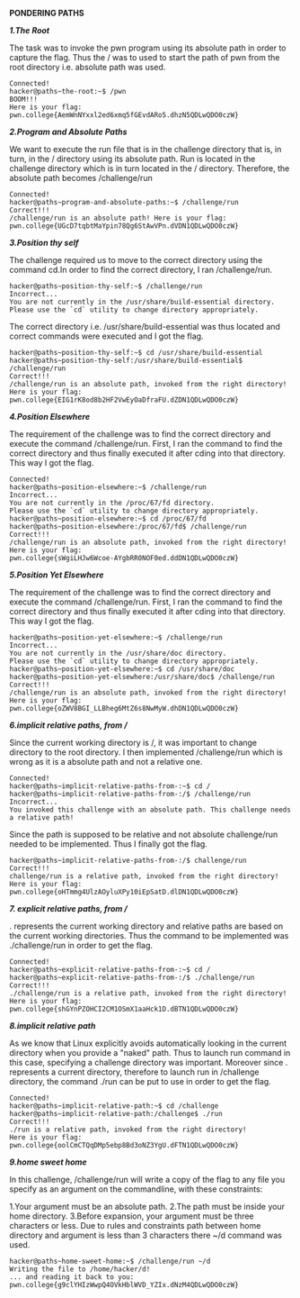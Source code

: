 **PONDERING PATHS**

***1.The Root***

The task was to invoke the pwn program using its absolute path in order to capture the flag. 
Thus the / was to used to start the path of pwn from the root directory i.e. absolute path was used.

```
Connected!
hacker@paths~the-root:~$ /pwn
BOOM!!!
Here is your flag:
pwn.college{AemWnNYxxl2ed6xmq5fGEvdARo5.dhzN5QDLwQDO0czW}
```

***2.Program and Absolute Paths***

We want to execute the run file that is in the challenge directory that is, in turn, in the / directory using its absolute path.
Run is located in the challenge directory which is in turn located in the / directory. Therefore, the absolute path becomes 
/challenge/run

```
Connected!
hacker@paths~program-and-absolute-paths:~$ /challenge/run
Correct!!!
/challenge/run is an absolute path! Here is your flag:
pwn.college{UGcD7tqbtMaYpin78Qg6StAwVPn.dVDN1QDLwQDO0czW}
```

***3.Position thy self***

The challenge required us to move to the correct directory using the command cd.In order to find the correct directory, I ran /challenge/run.

```
hacker@paths~position-thy-self:~$ /challenge/run
Incorrect...
You are not currently in the /usr/share/build-essential directory.
Please use the `cd` utility to change directory appropriately.
```
The correct directory i.e. /usr/share/build-essential was thus located and correct commands were executed and I got the flag.

```
hacker@paths~position-thy-self:~$ cd /usr/share/build-essential
hacker@paths~position-thy-self:/usr/share/build-essential$ /challenge/run
Correct!!!
/challenge/run is an absolute path, invoked from the right directory!
Here is your flag:
pwn.college{EIG1rK8od8b2HF2VwEyOaDfraFU.dZDN1QDLwQDO0czW}
```

***4.Position Elsewhere***

The requirement of the challenge was to find the correct directory and execute the command /challenge/run. First, I ran the command to find the correct directory and thus finally executed it after cding into that directory. This way I got the flag.

```
Connected!
hacker@paths~position-elsewhere:~$ /challenge/run
Incorrect...
You are not currently in the /proc/67/fd directory.
Please use the `cd` utility to change directory appropriately.
hacker@paths~position-elsewhere:~$ cd /proc/67/fd
hacker@paths~position-elsewhere:/proc/67/fd$ /challenge/run
Correct!!!
/challenge/run is an absolute path, invoked from the right directory!
Here is your flag:
pwn.college{sWgiLHJw6Wcoe-AYgbRR0NOF0ed.ddDN1QDLwQDO0czW}
```

***5.Position Yet Elsewhere***

The requirement of the challenge was to find the correct directory and execute the command /challenge/run. First, I ran the command to find the correct directory and thus finally executed it after cding into that directory. This way I got the flag.
```
hacker@paths~position-yet-elsewhere:~$ /challenge/run
Incorrect...
You are not currently in the /usr/share/doc directory.
Please use the `cd` utility to change directory appropriately.
hacker@paths~position-yet-elsewhere:~$ cd /usr/share/doc
hacker@paths~position-yet-elsewhere:/usr/share/doc$ /challenge/run
Correct!!!
/challenge/run is an absolute path, invoked from the right directory!
Here is your flag:
pwn.college{oZWV8BGI_LLBheg6MtZ6s8NwMyW.dhDN1QDLwQDO0czW}
```

***6.implicit relative paths, from /***

Since the current working directory is /, it was important to change directory to the root directory. I then implemented /challenge/run which is wrong as it is a absolute path and not a relative one.

```
Connected!
hacker@paths~implicit-relative-paths-from-:~$ cd /
hacker@paths~implicit-relative-paths-from-:/$ /challenge/run
Incorrect...
You invoked this challenge with an absolute path. This challenge needs a relative path!
```

Since the path is supposed to be relative and not absolute challenge/run needed to be implemented. Thus I finally got the flag.

```
hacker@paths~implicit-relative-paths-from-:/$ challenge/run
Correct!!!
challenge/run is a relative path, invoked from the right directory!
Here is your flag:
pwn.college{oHTmmg4UlzAOyluXPy10iEpSatD.dlDN1QDLwQDO0czW}
```

***7. explicit relative paths, from /***

. represents the current working directory and relative paths are based on the current working directories. Thus the command to be implemented was ./challenge/run in order to get the flag.

```
Connected!
hacker@paths~explicit-relative-paths-from-:~$ cd /
hacker@paths~explicit-relative-paths-from-:/$ ./challenge/run
Correct!!!
./challenge/run is a relative path, invoked from the right directory!
Here is your flag:
pwn.college{shGYnPZOHCI2CM1OSmX1aaHck1D.dBTN1QDLwQDO0czW}
```

***8.implicit relative path***

As we know that Linux explicitly avoids automatically looking in the current directory when you provide a "naked" path. Thus to launch run command in this case, specifying a challenge directory was important. Moreover since . represents a current directory, therefore to launch run in /challenge directory, the command ./run can be put to use in order to get the flag.

```
Connected!
hacker@paths~implicit-relative-path:~$ cd /challenge
hacker@paths~implicit-relative-path:/challenge$ ./run
Correct!!!
./run is a relative path, invoked from the right directory!
Here is your flag:
pwn.college{oolCmCTQqDMp5ebp8Bd3oNZ3YgU.dFTN1QDLwQDO0czW}
```

***9.home sweet home***

In this challenge, /challenge/run will write a copy of the flag to any file you specify as an argument on the commandline, with these constraints:

1.Your argument must be an absolute path.
2.The path must be inside your home directory.
3.Before expansion, your argument must be three characters or less.
Due to rules and constraints path between home directory and argument is less than 3 characters there ~/d command was used. 

``` Connected!
hacker@paths~home-sweet-home:~$ /challenge/run ~/d
Writing the file to /home/hacker/d!
... and reading it back to you:
pwn.college{g9clYHIzWwpQ4OVkHblWVD_YZIx.dNzM4QDLwQDO0czW}
```



